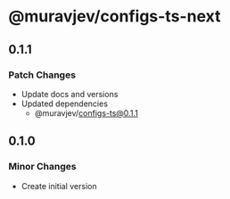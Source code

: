 # @muravjev/configs-ts-next

## 0.1.1

### Patch Changes

- Update docs and versions
- Updated dependencies
  - @muravjev/configs-ts@0.1.1

## 0.1.0

### Minor Changes

- Create initial version
